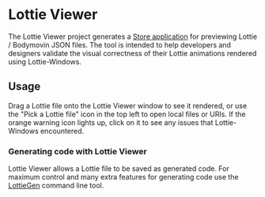﻿# Lottie Viewer
The Lottie Viewer project generates a [Store application](https://aka.ms/lottieviewer) for previewing Lottie / Bodymovin JSON files. The tool is intended to help developers and designers validate the visual correctness of their Lottie animations rendered using Lottie-Windows.

## Usage
Drag a Lottie file onto the Lottie Viewer window to see it rendered, or use the "Pick a Lottie file" icon in the top left to open local files or URIs.
If the orange warning icon lights up, click on it to see any issues that Lottie-Windows encountered.

### Generating code with Lottie Viewer
Lottie Viewer allows a Lottie file to be saved as generated code. For maximum control and many extra features for generating code use the [LottieGen](../LottieGen) command line tool.

